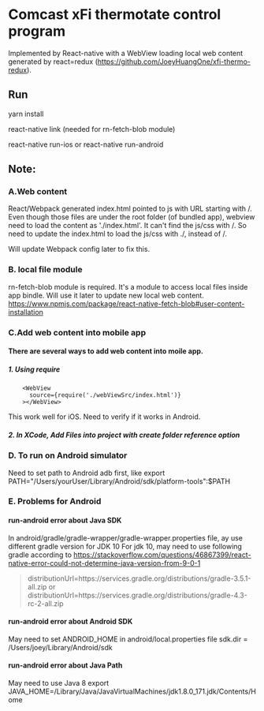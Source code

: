 # Comcast xFi thermotate control program
Implemented by React-native with a WebView loading local web content generated by react=redux (https://github.com/JoeyHuangOne/xfi-thermo-redux).

## Run
yarn install

react-native link (needed for rn-fetch-blob module)

react-native run-ios or react-native run-android



## Note:

### A.Web content

React/Webpack generated index.html pointed to js with URL starting with /.
Even though those files are under the root folder (of bundled app), webview need to load the content as './index.html'.
It can't find the js/css with /. So need to update the index.html to load the js/css with ./, instead of /.

Will update Webpack config later to fix this.

### B. local file module

rn-fetch-blob module is required. It's a module to access local files inside app bindle. Will use it later to update new local web content.
https://www.npmjs.com/package/react-native-fetch-blob#user-content-installation


### C.Add web content into mobile app


#### There are several ways to add web content into moile app.
##### 1. Using require
        <WebView
          source={require('./webViewSrc/index.html')}
        ></WebView>
This work well for iOS. Need to verify if it works in Android.

##### 2. In XCode, Add Files into project with create folder reference option


### D. To run on Android simulator

Need to set path to Android adb first, like
export PATH="/Users/yourUser/Library/Android/sdk/platform-tools":$PATH




### E. Problems for Android
#### run-android error about Java SDK
In android/gradle/gradle-wrapper/gradle-wrapper.properties file, ay use different gradle version for JDK 10
For jdk 10, may need to use following gradle according to
https://stackoverflow.com/questions/46867399/react-native-error-could-not-determine-java-version-from-9-0-1

> distributionUrl=https\://services.gradle.org/distributions/gradle-3.5.1-all.zip
> or
> distributionUrl=https\://services.gradle.org/distributions/gradle-4.3-rc-2-all.zip

#### run-android error about Android SDK
May need to set ANDROID_HOME in android/local.properties file
sdk.dir = /Users/joey/Library/Android/sdk

#### run-android error about Java Path
May need to use Java 8
export JAVA_HOME=/Library/Java/JavaVirtualMachines/jdk1.8.0_171.jdk/Contents/Home

